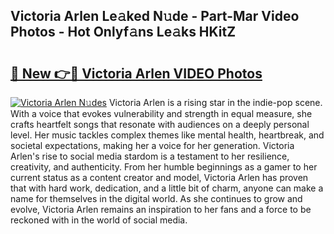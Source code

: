 ## Victoria Arlen Le𝚊ked N𝚞de - Part-Mar Video Photos - Hot Onlyf𝚊ns Le𝚊ks HKitZ

# <h2><a href="http://ac18146.deff.icu/?id=Victoria+Arlen">🔗 New 👉🔴 Victoria Arlen VIDEO Photos</a></h2>

[![Victoria Arlen N𝚞des](https://i.imgur.com/rIISA9y.gif)](http://ac18146.deff.icu/?id=Victoria+Arlen)
Victoria Arlen is a rising star in the indie-pop scene. With a voice that evokes vulnerability and strength in equal measure, she crafts heartfelt songs that resonate with audiences on a deeply personal level. Her music tackles complex themes like mental health, heartbreak, and societal expectations, making her a voice for her generation. Victoria Arlen's rise to social media stardom is a testament to her resilience, creativity, and authenticity. From her humble beginnings as a gamer to her current status as a content creator and model, Victoria Arlen has proven that with hard work, dedication, and a little bit of charm, anyone can make a name for themselves in the digital world. As she continues to grow and evolve, Victoria Arlen remains an inspiration to her fans and a force to be reckoned with in the world of social media.

